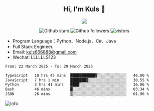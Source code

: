 <h2 align="center"> Hi, I'm Kuls 👋 </h2>
<p align="center">
    <p align="center">
        <img src=" https://avatars.githubusercontent.com/u/42165104?s=460&u=5c7fbf0bce7d4b38a15a44676e6f64b529e47598&v=4"/>
    </p>
    <p align="center">
      <img src="https://img.shields.io/github/stars/hellokuls?style=social" alt="Github stars" />
      <img src="https://img.shields.io/github/followers/hellokuls?style=social" alt="Github followers" />
      <img src="https://visitor-badge.glitch.me/badge?page_id=hellokuls.readme" alt="vistors" />
    </p>
</p>

- Program Language：Python、Node.js、C#、Java
- Full Stack Engineer.
- Email: kuls666888@gmail.com
- Wechat: LLLLLLS123

<!--START_SECTION:waka-->

```txt
From: 22 March 2025 - To: 29 March 2025

TypeScript   10 hrs 45 mins  ███████████▓░░░░░░░░░░░░░   46.80 %
JavaScript   7 hrs 1 min     ███████▓░░░░░░░░░░░░░░░░░   30.55 %
Python       3 hrs 41 mins   ████░░░░░░░░░░░░░░░░░░░░░   16.06 %
Bash         46 mins         █░░░░░░░░░░░░░░░░░░░░░░░░   03.34 %
JSON         26 mins         ▒░░░░░░░░░░░░░░░░░░░░░░░░   01.96 %
```

<!--END_SECTION:waka-->

![info](https://github-readme-stats.vercel.app/api?username=hellokuls&show_icons=true&count_private=true&hide=prs&theme=default_repocard)


